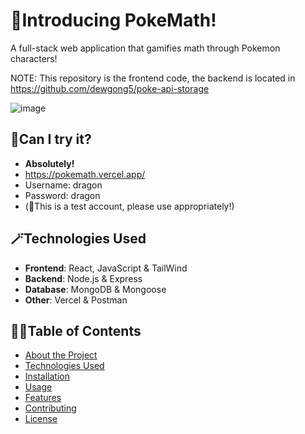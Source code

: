 # 🐻Introducing PokeMath!
A full-stack web application that gamifies math through Pokemon characters!

NOTE: This repository is the frontend code, the backend is located in https://github.com/dewgong5/poke-api-storage

![image](https://github.com/user-attachments/assets/5b901fdd-6d61-4efd-a5e6-29a79fa22260)

## 🦖Can I try it?
- **Absolutely!**
- https://pokemath.vercel.app/
- Username: dragon
- Password: dragon
- (🐲This is a test account, please use appropriately!)

## 🪄Technologies Used
- **Frontend**: React, JavaScript & TailWind
- **Backend**: Node.js & Express
- **Database**: MongoDB & Mongoose
- **Other**: Vercel & Postman


## 🐻‍❄️Table of Contents
- [About the Project](#about-the-project)
- [Technologies Used](#technologies-used)
- [Installation](#installation)
- [Usage](#usage)
- [Features](#features)
- [Contributing](#contributing)
- [License](#license)
